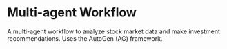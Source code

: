# Multi-agent Workflow

A multi-agent workflow to analyze stock market data and make investment recommendations. Uses the AutoGen (AG) framework.
